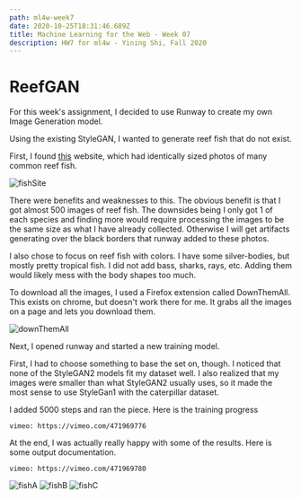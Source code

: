 ```yaml
---
path: ml4w-week7
date: 2020-10-25T18:31:46.689Z
title: Machine Learning for the Web - Week 07
description: HW7 for ml4w - Yining Shi, Fall 2020
---
```

# ReefGAN

For this week's assignment, I decided to use Runway to create my own Image Generation model.

Using the existing StyleGAN, I wanted to generate reef fish that do not exist. 

First, I found [this](https://reefguide.org/index1.html) website, which had identically sized photos of many common reef fish. 

![fishSite](/../assets/ml4w/fishSite.png)

There were benefits and weaknesses to this. The obvious benefit is that I got almost 500 images of reef fish. The downsides being I only got 1 of each species and finding more would require processing the images to be the same size as what I have already collected. Otherwise I will get artifacts generating over the black borders that runway added to these photos.

I also chose to focus on reef fish with colors. I have some silver-bodies, but mostly pretty tropical fish. I did not add bass, sharks, rays, etc. Adding them would likely mess with the body shapes too much. 

To download all the images, I used a Firefox extension called DownThemAll. This exists on chrome, but doesn't work there for me. It grabs all the images on a page and lets you download them.

![downThemAll](/../assets/ml4w/downThemAll.png)

Next, I opened runway and started a new training model.

First, I had to choose something to base the set on, though. I noticed that none of the StyleGAN2 models fit my dataset well. I also realized that my images were smaller than what StyleGAN2 usually uses, so it made the most sense to use StyleGan1 with the caterpillar dataset. 

I added 5000 steps and ran the piece. Here is the training progress

`vimeo: https://vimeo.com/471969776`

At the end, I was actually really happy with some of the results. Here is some output documentation.

`vimeo: https://vimeo.com/471969780`

![fishA](/../assets/ml4w/fishA.JPG)
![fishB](/../assets/ml4w/fishB.JPG)
![fishC](/../assets/ml4w/fishC.JPG)


